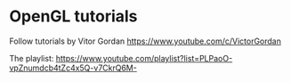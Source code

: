 # OpenGL tutorials

Follow tutorials by Vitor Gordan https://www.youtube.com/c/VictorGordan

The playlist: https://www.youtube.com/playlist?list=PLPaoO-vpZnumdcb4tZc4x5Q-v7CkrQ6M-
